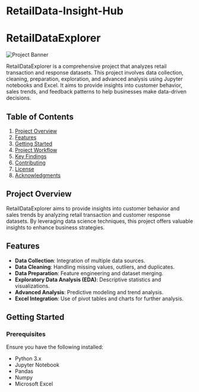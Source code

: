 # RetailData-Insight-Hub
# RetailDataExplorer

![Project Banner](images/banner.png)

RetailDataExplorer is a comprehensive project that analyzes retail transaction and response datasets. This project involves data collection, cleaning, preparation, exploration, and advanced analysis using Jupyter notebooks and Excel. It aims to provide insights into customer behavior, sales trends, and feedback patterns to help businesses make data-driven decisions.

## Table of Contents
1. [Project Overview](#project-overview)
2. [Features](#features)
3. [Getting Started](#getting-started)
4. [Project Workflow](#project-workflow)
5. [Key Findings](#key-findings)
6. [Contributing](#contributing)
7. [License](#license)
8. [Acknowledgments](#acknowledgments)

## Project Overview

RetailDataExplorer aims to provide insights into customer behavior and sales trends by analyzing retail transaction and customer response datasets. By leveraging data science techniques, this project offers valuable insights to enhance business strategies.

## Features

- **Data Collection**: Integration of multiple data sources.
- **Data Cleaning**: Handling missing values, outliers, and duplicates.
- **Data Preparation**: Feature engineering and dataset merging.
- **Exploratory Data Analysis (EDA)**: Descriptive statistics and visualizations.
- **Advanced Analysis**: Predictive modeling and trend analysis.
- **Excel Integration**: Use of pivot tables and charts for further analysis.

## Getting Started

### Prerequisites

Ensure you have the following installed:
- Python 3.x
- Jupyter Notebook
- Pandas
- Numpy
- Microsoft Excel
